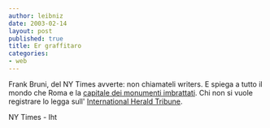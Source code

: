 ```yaml
---
author: leibniz
date: 2003-02-14
layout: post
published: true
title: Er graffitaro 
categories:
- web
---
```


Frank Bruni, del NY Times avverte: non chiamateli writers. E spiega a tutto il mondo che Roma e la  [capitale dei monumenti imbrattati][1]. Chi non si vuole registrare lo legga sull' [International Herald Tribune][2].  

NY Times - Iht

[1]:	http://www.nytimes.com/2003/02/14/international/europe/14ROME.html
[2]:	http://www.iht.com/articles/86688.html